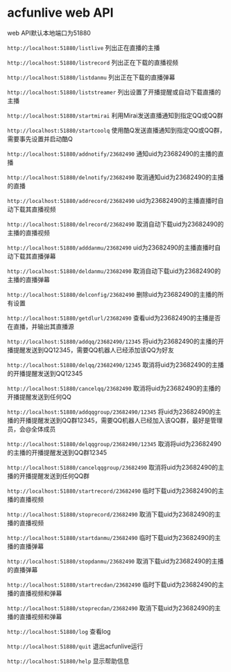 # acfunlive web API
web API默认本地端口为51880

`http://localhost:51880/listlive` 列出正在直播的主播

`http://localhost:51880/listrecord` 列出正在下载的直播视频

`http://localhost:51880/listdanmu` 列出正在下载的直播弹幕

`http://localhost:51880/liststreamer` 列出设置了开播提醒或自动下载直播的主播

`http://localhost:51880/startmirai` 利用Mirai发送直播通知到指定QQ或QQ群

`http://localhost:51880/startcoolq` 使用酷Q发送直播通知到指定QQ或QQ群，需要事先设置并启动酷Q

`http://localhost:51880/addnotify/23682490` 通知uid为23682490的主播的直播

`http://localhost:51880/delnotify/23682490` 取消通知uid为23682490的主播的直播

`http://localhost:51880/addrecord/23682490` uid为23682490的主播直播时自动下载其直播视频

`http://localhost:51880/delrecord/23682490` 取消自动下载uid为23682490的主播的直播视频

`http://localhost:51880/adddanmu/23682490` uid为23682490的主播直播时自动下载其直播弹幕

`http://localhost:51880/deldanmu/23682490` 取消自动下载uid为23682490的主播的直播弹幕

`http://localhost:51880/delconfig/23682490` 删除uid为23682490的主播的所有设置

`http://localhost:51880/getdlurl/23682490` 查看uid为23682490的主播是否在直播，并输出其直播源

`http://localhost:51880/addqq/23682490/12345` 将uid为23682490的主播的开播提醒发送到QQ12345，需要QQ机器人已经添加该QQ为好友

`http://localhost:51880/delqq/23682490/12345` 取消将uid为23682490的主播的开播提醒发送到QQ12345

`http://localhost:51880/cancelqq/23682490` 取消将uid为23682490的主播的开播提醒发送到任何QQ

`http://localhost:51880/addqqgroup/23682490/12345` 将uid为23682490的主播的开播提醒发送到QQ群12345，需要QQ机器人已经加入该QQ群，最好是管理员，会@全体成员

`http://localhost:51880/delqqgroup/23682490/12345` 取消将uid为23682490的主播的开播提醒发送到QQ群12345

`http://localhost:51880/cancelqqgroup/23682490` 取消将uid为23682490的主播的开播提醒发送到任何QQ群

`http://localhost:51880/startrecord/23682490` 临时下载uid为23682490的主播的直播视频

`http://localhost:51880/stoprecord/23682490` 取消下载uid为23682490的主播的直播视频

`http://localhost:51880/startdanmu/23682490` 临时下载uid为23682490的主播的直播弹幕

`http://localhost:51880/stopdanmu/23682490` 取消下载uid为23682490的主播的直播弹幕

`http://localhost:51880/startrecdan/23682490` 临时下载uid为23682490的主播的直播视频和弹幕

`http://localhost:51880/stoprecdan/23682490` 取消下载uid为23682490的主播的直播视频和弹幕

`http://localhost:51880/log` 查看log

`http://localhost:51880/quit` 退出acfunlive运行

`http://localhost:51880/help` 显示帮助信息
